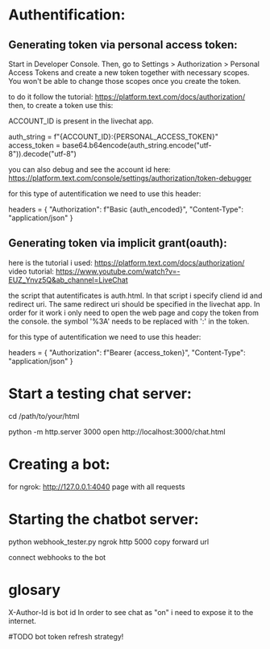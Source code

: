 # Authentification:

## Generating token via personal access token:
Start in Developer Console. Then, go to Settings > Authorization > Personal Access Tokens and create a new token together with necessary scopes. You won't be able to change those scopes once you create the token.

to do it follow the tutorial: https://platform.text.com/docs/authorization/
then, to create a token use this: 

ACCOUNT_ID is present in the livechat app.

auth_string = f"{ACCOUNT_ID}:{PERSONAL_ACCESS_TOKEN}"
access_token = base64.b64encode(auth_string.encode("utf-8")).decode("utf-8")

you can also debug and see the account id here: https://platform.text.com/console/settings/authorization/token-debugger

for this type of autentification we need to use this header:

headers = {
    "Authorization": f"Basic {auth_encoded}",
    "Content-Type": "application/json"
}

## Generating token via implicit grant(oauth):
here is the tutorial i used: https://platform.text.com/docs/authorization/
video tutorial: https://www.youtube.com/watch?v=-EUZ_Ynvz5Q&ab_channel=LiveChat

the script that autentificates is auth.html. In that script i specify cliend id and redirect uri. The same redirect uri should be specified in the livechat app.
In order for it work i only need to open the web page and copy the token from the console.
the symbol '%3A' needs to be replaced with ':' in the token.

for this type of autentification we need to use this header:

headers = {
    "Authorization": f"Bearer {access_token}",
    "Content-Type": "application/json"
}

# Start a testing chat server:
cd /path/to/your/html

python -m http.server 3000
open http://localhost:3000/chat.html


# Creating a bot:


for ngrok:
http://127.0.0.1:4040 page with all requests

# Starting the chatbot server:
python webhook_tester.py
ngrok http 5000
copy forward url

connect webhooks to the bot

# glosary
X-Author-Id is bot id
In order to see chat as "on" i need to expose it to the internet.


#TODO
bot token refresh strategy!
